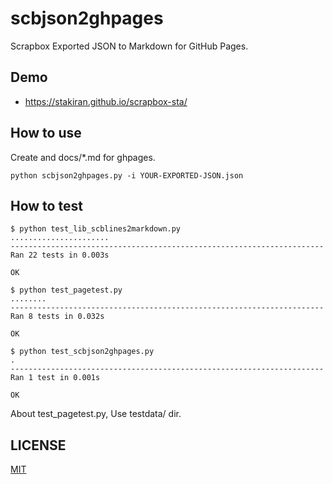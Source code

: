 # scbjson2ghpages
Scrapbox Exported JSON to Markdown for GitHub Pages.

## Demo
- https://stakiran.github.io/scrapbox-sta/

## How to use
Create and docs/*.md for ghpages.

```terminal
python scbjson2ghpages.py -i YOUR-EXPORTED-JSON.json
```

## How to test

```terminal
$ python test_lib_scblines2markdown.py
......................
----------------------------------------------------------------------
Ran 22 tests in 0.003s

OK

$ python test_pagetest.py
........
----------------------------------------------------------------------
Ran 8 tests in 0.032s

OK

$ python test_scbjson2ghpages.py
.
----------------------------------------------------------------------
Ran 1 test in 0.001s

OK
```

About test_pagetest.py, Use testdata/ dir.

## LICENSE
[MIT](LICENSE)
